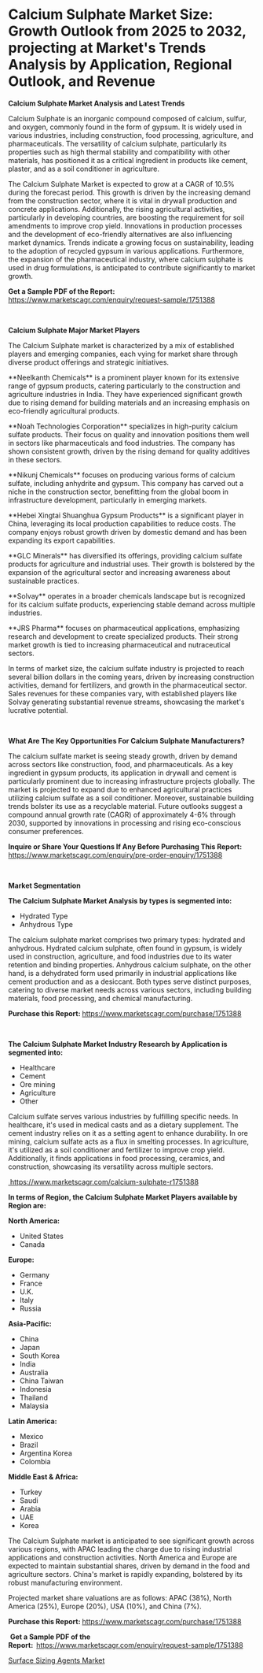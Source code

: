 <p><h1>Calcium Sulphate Market Size: Growth Outlook from 2025 to 2032, projecting at Market's Trends Analysis by Application, Regional Outlook, and Revenue</h1></p><p><strong>Calcium Sulphate Market Analysis and Latest Trends</strong></p>
<p><p>Calcium Sulphate is an inorganic compound composed of calcium, sulfur, and oxygen, commonly found in the form of gypsum. It is widely used in various industries, including construction, food processing, agriculture, and pharmaceuticals. The versatility of calcium sulphate, particularly its properties such as high thermal stability and compatibility with other materials, has positioned it as a critical ingredient in products like cement, plaster, and as a soil conditioner in agriculture.</p><p>The Calcium Sulphate Market is expected to grow at a CAGR of 10.5% during the forecast period. This growth is driven by the increasing demand from the construction sector, where it is vital in drywall production and concrete applications. Additionally, the rising agricultural activities, particularly in developing countries, are boosting the requirement for soil amendments to improve crop yield. Innovations in production processes and the development of eco-friendly alternatives are also influencing market dynamics. Trends indicate a growing focus on sustainability, leading to the adoption of recycled gypsum in various applications. Furthermore, the expansion of the pharmaceutical industry, where calcium sulphate is used in drug formulations, is anticipated to contribute significantly to market growth.</p></p>
<p><strong>Get a Sample PDF of the Report:&nbsp;</strong> <a href="https://www.marketscagr.com/enquiry/request-sample/1751388?utm_campaign=3510&utm_medium=2&utm_source=Github&utm_content=ia&utm_term=01042025&utm_id=calcium-sulphate">https://www.marketscagr.com/enquiry/request-sample/1751388</a></p>
<p>&nbsp;</p>
<p><strong>Calcium Sulphate Major Market Players</strong></p>
<p><p>The Calcium Sulphate market is characterized by a mix of established players and emerging companies, each vying for market share through diverse product offerings and strategic initiatives.</p><p>**Neelkanth Chemicals** is a prominent player known for its extensive range of gypsum products, catering particularly to the construction and agriculture industries in India. They have experienced significant growth due to rising demand for building materials and an increasing emphasis on eco-friendly agricultural products.</p><p>**Noah Technologies Corporation** specializes in high-purity calcium sulfate products. Their focus on quality and innovation positions them well in sectors like pharmaceuticals and food industries. The company has shown consistent growth, driven by the rising demand for quality additives in these sectors.</p><p>**Nikunj Chemicals** focuses on producing various forms of calcium sulfate, including anhydrite and gypsum. This company has carved out a niche in the construction sector, benefitting from the global boom in infrastructure development, particularly in emerging markets.</p><p>**Hebei Xingtai Shuanghua Gypsum Products** is a significant player in China, leveraging its local production capabilities to reduce costs. The company enjoys robust growth driven by domestic demand and has been expanding its export capabilities.</p><p>**GLC Minerals** has diversified its offerings, providing calcium sulfate products for agriculture and industrial uses. Their growth is bolstered by the expansion of the agricultural sector and increasing awareness about sustainable practices.</p><p>**Solvay** operates in a broader chemicals landscape but is recognized for its calcium sulfate products, experiencing stable demand across multiple industries. </p><p>**JRS Pharma** focuses on pharmaceutical applications, emphasizing research and development to create specialized products. Their strong market growth is tied to increasing pharmaceutical and nutraceutical sectors.</p><p>In terms of market size, the calcium sulfate industry is projected to reach several billion dollars in the coming years, driven by increasing construction activities, demand for fertilizers, and growth in the pharmaceutical sector. Sales revenues for these companies vary, with established players like Solvay generating substantial revenue streams, showcasing the market's lucrative potential.</p></p>
<p>&nbsp;</p>
<p><strong>What Are The Key Opportunities For Calcium Sulphate Manufacturers?</strong></p>
<p><p>The calcium sulfate market is seeing steady growth, driven by demand across sectors like construction, food, and pharmaceuticals. As a key ingredient in gypsum products, its application in drywall and cement is particularly prominent due to increasing infrastructure projects globally. The market is projected to expand due to enhanced agricultural practices utilizing calcium sulfate as a soil conditioner. Moreover, sustainable building trends bolster its use as a recyclable material. Future outlooks suggest a compound annual growth rate (CAGR) of approximately 4-6% through 2030, supported by innovations in processing and rising eco-conscious consumer preferences.</p></p>
<p><strong>Inquire or Share Your Questions If Any Before Purchasing This Report:</strong> <a href="https://www.marketscagr.com/enquiry/pre-order-enquiry/1751388?utm_campaign=3510&utm_medium=2&utm_source=Github&utm_content=ia&utm_term=01042025&utm_id=calcium-sulphate">https://www.marketscagr.com/enquiry/pre-order-enquiry/1751388</a></p>
<p>&nbsp;</p>
<p><strong>Market Segmentation</strong></p>
<p><strong>The Calcium Sulphate Market Analysis by types is segmented into:</strong></p>
<p><ul><li>Hydrated Type</li><li>Anhydrous Type</li></ul></p>
<p><p>The calcium sulphate market comprises two primary types: hydrated and anhydrous. Hydrated calcium sulphate, often found in gypsum, is widely used in construction, agriculture, and food industries due to its water retention and binding properties. Anhydrous calcium sulphate, on the other hand, is a dehydrated form used primarily in industrial applications like cement production and as a desiccant. Both types serve distinct purposes, catering to diverse market needs across various sectors, including building materials, food processing, and chemical manufacturing.</p></p>
<p><strong>Purchase this Report:&nbsp;</strong><a href="https://www.marketscagr.com/purchase/1751388?utm_campaign=3510&utm_medium=2&utm_source=Github&utm_content=ia&utm_term=01042025&utm_id=calcium-sulphate">https://www.marketscagr.com/purchase/1751388</a></p>
<p>&nbsp;</p>
<p><strong>The Calcium Sulphate Market Industry Research by Application is segmented into:</strong></p>
<p><ul><li>Healthcare</li><li>Cement</li><li>Ore mining</li><li>Agriculture</li><li>Other</li></ul></p>
<p><p>Calcium sulfate serves various industries by fulfilling specific needs. In healthcare, it's used in medical casts and as a dietary supplement. The cement industry relies on it as a setting agent to enhance durability. In ore mining, calcium sulfate acts as a flux in smelting processes. In agriculture, it's utilized as a soil conditioner and fertilizer to improve crop yield. Additionally, it finds applications in food processing, ceramics, and construction, showcasing its versatility across multiple sectors.</p></p>
<p><a href="https://www.marketscagr.com/calcium-sulphate-r1751388?utm_campaign=3510&utm_medium=2&utm_source=Github&utm_content=ia&utm_term=01042025&utm_id=calcium-sulphate">&nbsp;https://www.marketscagr.com/calcium-sulphate-r1751388</a></p>
<p><strong>In terms of Region, the Calcium Sulphate Market Players available by Region are:</strong></p>
<p>
    <p> <strong> North America: </strong>
        <ul>
            <li>United States</li>
            <li>Canada</li>
        </ul>
        </p> 
    <p> <strong> Europe: </strong>
        <ul>
            <li>Germany</li>
            <li>France</li>
            <li>U.K.</li>
            <li>Italy</li>
            <li>Russia</li>
        </ul>
        </p> 
    <p> <strong> Asia-Pacific: </strong>
        <ul>
            <li>China</li>
            <li>Japan</li>
            <li>South Korea</li>
            <li>India</li>
            <li>Australia</li>
            <li>China Taiwan</li>
            <li>Indonesia</li>
            <li>Thailand</li>
            <li>Malaysia</li>
        </ul>
        </p> 
    <p> <strong> Latin America: </strong>
        <ul>
            <li>Mexico</li>
            <li>Brazil</li>
            <li>Argentina Korea</li>
            <li>Colombia</li>
        </ul>
        </p> 
    <p> <strong> Middle East & Africa: </strong>
        <ul>
            <li>Turkey</li>
            <li>Saudi</li>
            <li>Arabia</li>
            <li>UAE</li>
            <li>Korea</li>
        </ul>
    </p>
    </p>
<p><p>The Calcium Sulphate market is anticipated to see significant growth across various regions, with APAC leading the charge due to rising industrial applications and construction activities. North America and Europe are expected to maintain substantial shares, driven by demand in the food and agriculture sectors. China's market is rapidly expanding, bolstered by its robust manufacturing environment. </p><p>Projected market share valuations are as follows: APAC (38%), North America (25%), Europe (20%), USA (10%), and China (7%).</p></p>
<p><strong>Purchase this Report: </strong><a href="https://www.marketscagr.com/purchase/1751388?utm_campaign=3510&utm_medium=2&utm_source=Github&utm_content=ia&utm_term=01042025&utm_id=calcium-sulphate">https://www.marketscagr.com/purchase/1751388</a></p>
<p>&nbsp;<strong>Get a Sample PDF of the Report:&nbsp;&nbsp;</strong><a href="https://www.marketscagr.com/enquiry/request-sample/1751388?utm_campaign=3510&utm_medium=2&utm_source=Github&utm_content=ia&utm_term=01042025&utm_id=calcium-sulphate">https://www.marketscagr.com/enquiry/request-sample/1751388</a></p>
<p><strong></strong></p>
<p><p><a href="https://github.com/yepezkommakp/Market-Research-Report-List-1/blob/main/surface-sizing-agents-market.md?utm_campaign=3510&utm_medium=2&utm_source=Github&utm_content=ia&utm_term=01042025&utm_id=calcium-sulphate">Surface Sizing Agents Market</a></p></p>